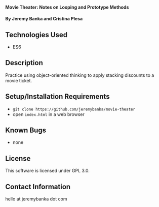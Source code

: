 #### Movie Theater: Notes on Looping and Prototype Methods

#### By Jeremy Banka and Cristina Plesa

## Technologies Used

* ES6

## Description

Practice using object-oriented thinking to apply stacking discounts to a movie ticket.

## Setup/Installation Requirements

* `git clone https://github.com/jeremybanka/movie-theater`
* open `index.html` in a web browser

## Known Bugs

* none

## License

This software is licensed under GPL 3.0.

## Contact Information

hello at jeremybanka dot com